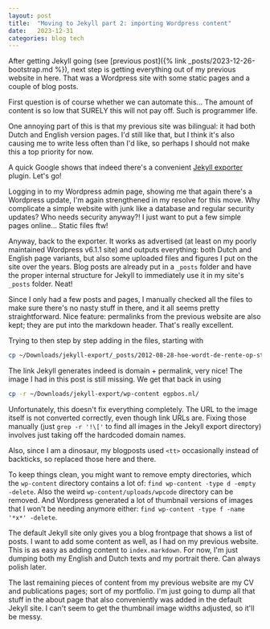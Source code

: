 ```yaml
---
layout: post
title:  "Moving to Jekyll part 2: importing Wordpress content"
date:   2023-12-31
categories: blog tech
---
```


After getting Jekyll going (see [previous post]({% link _posts/2023-12-26-bootstrap.md %}), next step is getting everything out of my previous website in here. That was a Wordpress site with some static pages and a couple of blog posts.

First question is of course whether we can automate this... The amount of content is so low that SURELY this will not pay off. Such is programmer life.

One annoying part of this is that my previous site was bilingual: it had both Dutch and English version pages. I'd still like that, but I think it's also causing me to write less often than I'd like, so perhaps I should not make this a top priority for now.

A quick Google shows that indeed there's a convenient [Jekyll exporter](https://wordpress.org/plugins/jekyll-exporter/) plugin. Let's go!

Logging in to my Wordpress admin page, showing me that again there's a Wordpress update, I'm again strengthened in my resolve for this move. Why complicate a simple website with junk like a database and regular security updates? Who needs security anyway?! I just want to put a few simple pages online... Static files ftw!

Anyway, back to the exporter. It works as advertised (at least on my poorly maintained Wordpress v6.1.1 site) and outputs everything: both Dutch and English page variants, but also some uploaded files and figures I put on the site over the years. Blog posts are already put in a `_posts` folder and have the proper internal structure for Jekyll to immediately use it in my site's `_posts` folder. Neat!

Since I only had a few posts and pages, I manually checked all the files to make sure there's no nasty stuff in there, and it all seems pretty straightforward. Nice feature: permalinks from the previous website are also kept; they are put into the markdown header. That's really excellent.

Trying to then step by step adding in the files, starting with

```zsh
cp ~/Downloads/jekyll-export/_posts/2012-08-28-hoe-wordt-de-rente-op-studieschuld-bepaald.md egpbos.nl/_posts
```

The link Jekyll generates indeed is domain + permalink, very nice! The image I had in this post is still missing. We get that back in using

```zsh
cp -r ~/Downloads/jekyll-export/wp-content egpbos.nl/
```

Unfortunately, this doesn't fix everything completely. The URL to the image itself is not converted correctly, even though link URLs are. Fixing those manually (just `grep -r '!\['` to find all images in the Jekyll export directory) involves just taking off the hardcoded domain names.

Also, since I am a dinosaur, my blogposts used `<tt>` occasionally instead of backticks, so replaced those here and there.

To keep things clean, you might want to remove empty directories, which the `wp-content` directory contains a lot of: `find wp-content -type d -empty -delete`. Also the weird `wp-content/uploads/wpcode` directory can be removed. And Wordpress generated a lot of thumbnail versions of images that I won't be needing anymore either: `find wp-content -type f -name '*x*' -delete`.

The default Jekyll site only gives you a blog frontpage that shows a list of posts. I want to add some content as well, as I had on my previous website. This is as easy as adding content to `index.markdown`. For now, I'm just dumping both my English and Dutch texts and my portrait there. Can always polish later.

The last remaining pieces of content from my previous website are my CV and publications pages; sort of my portfolio. I'm just going to dump all that stuff in the about page that also conveniently was added in the default Jekyll site. I can't seem to get the thumbnail image widths adjusted, so it'll be messy.
